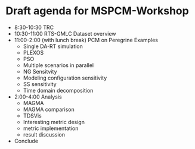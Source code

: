 # Draft agenda for MSPCM-Workshop

 - 8:30-10:30 TRC
 - 10:30-11:00 RTS-GMLC Dataset overview
 - 11:00-2:00 (with lunch break) PCM on Peregrine Examples
   - Single DA-RT simulation
    - PLEXOS
    - PSO
   - Multiple scenarios in parallel
    - NG Sensitvity
    - Modeling configuration sensitivity
    - SS sensitivity
   - Time domain decomposition
 - 2:00-4:00 Analysis
   - MAGMA
   - MAGMA comparison
   - TDSVis
   - Interesting metric design
   - metric implementation
   - result discussion
  - Conclude

